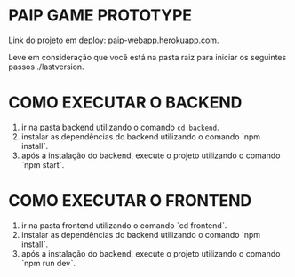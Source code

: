 # PAIP GAME PROTOTYPE
Link do projeto em deploy: paip-webapp.herokuapp.com.

Leve em consideração que você está na pasta raiz para iniciar os seguintes passos ./lastversion.
# COMO EXECUTAR O BACKEND

1. ir na pasta backend utilizando o comando `cd backend`.
2. instalar as dependências do backend utilizando o comando `npm installˋ.
3. após a instalação do backend, execute o projeto utilizando o comando `npm startˋ.

# COMO EXECUTAR O FRONTEND

1. ir na pasta frontend utilizando o comando `cd frontendˋ.
2. instalar as dependências do backend utilizando o comando `npm installˋ.
3. após a instalação do backend, execute o projeto utilizando o comando `npm run devˋ.


